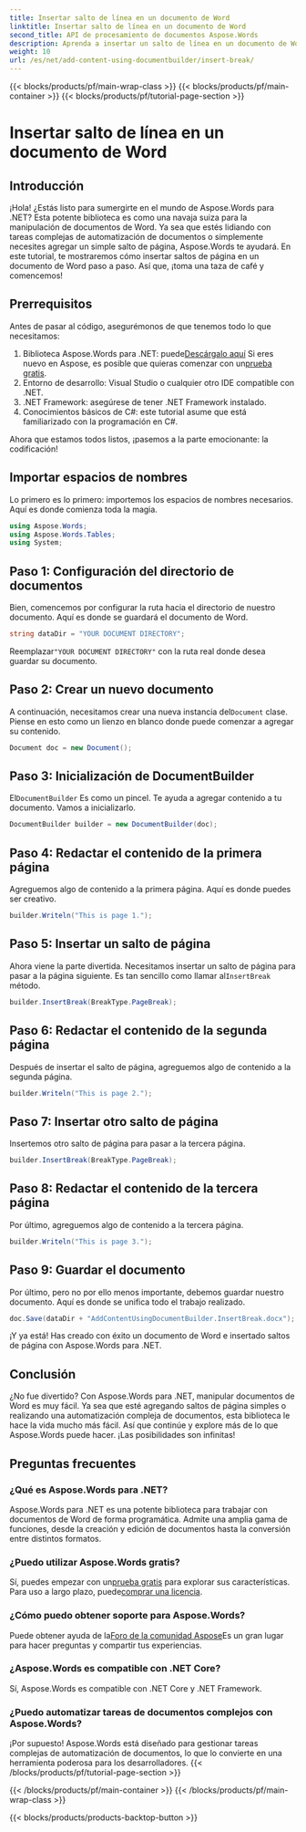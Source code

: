 ```yaml
---
title: Insertar salto de línea en un documento de Word
linktitle: Insertar salto de línea en un documento de Word
second_title: API de procesamiento de documentos Aspose.Words
description: Aprenda a insertar un salto de línea en un documento de Word con Aspose.Words para .NET con esta guía detallada. Perfecta para desarrolladores que buscan dominar la manipulación de documentos.
weight: 10
url: /es/net/add-content-using-documentbuilder/insert-break/
---
```


{{< blocks/products/pf/main-wrap-class >}}
{{< blocks/products/pf/main-container >}}
{{< blocks/products/pf/tutorial-page-section >}}

# Insertar salto de línea en un documento de Word

## Introducción

¡Hola! ¿Estás listo para sumergirte en el mundo de Aspose.Words para .NET? Esta potente biblioteca es como una navaja suiza para la manipulación de documentos de Word. Ya sea que estés lidiando con tareas complejas de automatización de documentos o simplemente necesites agregar un simple salto de página, Aspose.Words te ayudará. En este tutorial, te mostraremos cómo insertar saltos de página en un documento de Word paso a paso. Así que, ¡toma una taza de café y comencemos!

## Prerrequisitos

Antes de pasar al código, asegurémonos de que tenemos todo lo que necesitamos:

1.  Biblioteca Aspose.Words para .NET: puede[Descárgalo aquí](https://releases.aspose.com/words/net/) Si eres nuevo en Aspose, es posible que quieras comenzar con un[prueba gratis](https://releases.aspose.com/).
2. Entorno de desarrollo: Visual Studio o cualquier otro IDE compatible con .NET.
3. .NET Framework: asegúrese de tener .NET Framework instalado.
4. Conocimientos básicos de C#: este tutorial asume que está familiarizado con la programación en C#.

Ahora que estamos todos listos, ¡pasemos a la parte emocionante: la codificación!

## Importar espacios de nombres

Lo primero es lo primero: importemos los espacios de nombres necesarios. Aquí es donde comienza toda la magia.

```csharp
using Aspose.Words;
using Aspose.Words.Tables;
using System;
```

## Paso 1: Configuración del directorio de documentos

Bien, comencemos por configurar la ruta hacia el directorio de nuestro documento. Aquí es donde se guardará el documento de Word.

```csharp
string dataDir = "YOUR DOCUMENT DIRECTORY";
```

 Reemplazar`"YOUR DOCUMENT DIRECTORY"` con la ruta real donde desea guardar su documento.

## Paso 2: Crear un nuevo documento

 A continuación, necesitamos crear una nueva instancia del`Document` clase. Piense en esto como un lienzo en blanco donde puede comenzar a agregar su contenido.

```csharp
Document doc = new Document();
```

## Paso 3: Inicialización de DocumentBuilder

 El`DocumentBuilder` Es como un pincel. Te ayuda a agregar contenido a tu documento. Vamos a inicializarlo.

```csharp
DocumentBuilder builder = new DocumentBuilder(doc);
```

## Paso 4: Redactar el contenido de la primera página

Agreguemos algo de contenido a la primera página. Aquí es donde puedes ser creativo.

```csharp
builder.Writeln("This is page 1.");
```

## Paso 5: Insertar un salto de página

 Ahora viene la parte divertida. Necesitamos insertar un salto de página para pasar a la página siguiente. Es tan sencillo como llamar al`InsertBreak` método.

```csharp
builder.InsertBreak(BreakType.PageBreak);
```

## Paso 6: Redactar el contenido de la segunda página

Después de insertar el salto de página, agreguemos algo de contenido a la segunda página.

```csharp
builder.Writeln("This is page 2.");
```

## Paso 7: Insertar otro salto de página

Insertemos otro salto de página para pasar a la tercera página.

```csharp
builder.InsertBreak(BreakType.PageBreak);
```

## Paso 8: Redactar el contenido de la tercera página

Por último, agreguemos algo de contenido a la tercera página.

```csharp
builder.Writeln("This is page 3.");
```

## Paso 9: Guardar el documento

Por último, pero no por ello menos importante, debemos guardar nuestro documento. Aquí es donde se unifica todo el trabajo realizado.

```csharp
doc.Save(dataDir + "AddContentUsingDocumentBuilder.InsertBreak.docx");
```

¡Y ya está! Has creado con éxito un documento de Word e insertado saltos de página con Aspose.Words para .NET.

## Conclusión

¿No fue divertido? Con Aspose.Words para .NET, manipular documentos de Word es muy fácil. Ya sea que esté agregando saltos de página simples o realizando una automatización compleja de documentos, esta biblioteca le hace la vida mucho más fácil. Así que continúe y explore más de lo que Aspose.Words puede hacer. ¡Las posibilidades son infinitas!

## Preguntas frecuentes

### ¿Qué es Aspose.Words para .NET?
Aspose.Words para .NET es una potente biblioteca para trabajar con documentos de Word de forma programática. Admite una amplia gama de funciones, desde la creación y edición de documentos hasta la conversión entre distintos formatos.

### ¿Puedo utilizar Aspose.Words gratis?
Sí, puedes empezar con un[prueba gratis](https://releases.aspose.com/) para explorar sus características. Para uso a largo plazo, puede[comprar una licencia](https://purchase.aspose.com/buy).

### ¿Cómo puedo obtener soporte para Aspose.Words?
 Puede obtener ayuda de la[Foro de la comunidad Aspose](https://forum.aspose.com/c/words/8)Es un gran lugar para hacer preguntas y compartir tus experiencias.

### ¿Aspose.Words es compatible con .NET Core?
Sí, Aspose.Words es compatible con .NET Core y .NET Framework.

### ¿Puedo automatizar tareas de documentos complejos con Aspose.Words?
¡Por supuesto! Aspose.Words está diseñado para gestionar tareas complejas de automatización de documentos, lo que lo convierte en una herramienta poderosa para los desarrolladores.
{{< /blocks/products/pf/tutorial-page-section >}}

{{< /blocks/products/pf/main-container >}}
{{< /blocks/products/pf/main-wrap-class >}}

{{< blocks/products/products-backtop-button >}}
